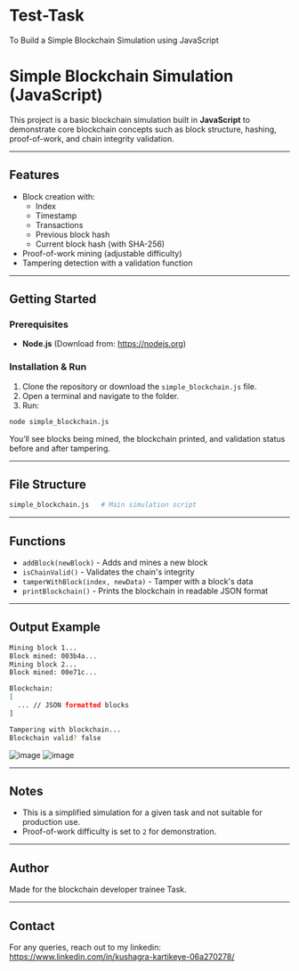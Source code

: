 # Test-Task
To Build a Simple Blockchain Simulation using JavaScript
# Simple Blockchain Simulation (JavaScript)

This project is a basic blockchain simulation built in **JavaScript** to demonstrate core blockchain concepts such as block structure, hashing, proof-of-work, and chain integrity validation.

---

## Features

- Block creation with:
  - Index
  - Timestamp
  - Transactions
  - Previous block hash
  - Current block hash (with SHA-256)
- Proof-of-work mining (adjustable difficulty)
- Tampering detection with a validation function

---

## Getting Started

### Prerequisites

- **Node.js** (Download from: https://nodejs.org)

### Installation & Run

1. Clone the repository or download the `simple_blockchain.js` file.
2. Open a terminal and navigate to the folder.
3. Run:

```bash
node simple_blockchain.js
```

You’ll see blocks being mined, the blockchain printed, and validation status before and after tampering.

---

## File Structure

```bash
simple_blockchain.js   # Main simulation script
```

---

## Functions

- `addBlock(newBlock)` - Adds and mines a new block
- `isChainValid()` - Validates the chain's integrity
- `tamperWithBlock(index, newData)` - Tamper with a block's data
- `printBlockchain()` - Prints the blockchain in readable JSON format

---

## Output Example

```bash
Mining block 1...
Block mined: 003b4a...
Mining block 2...
Block mined: 00e71c...

Blockchain:
[
  ... // JSON formatted blocks
]

Tampering with blockchain...
Blockchain valid? false
```
![image](https://github.com/user-attachments/assets/24bbfb73-1285-4c9d-b687-5ab713ea1ca4)
![image](https://github.com/user-attachments/assets/9a0d637f-3e7a-417c-a4ee-b1f461e4235e)

---

## Notes

- This is a simplified simulation for a given task and not suitable for production use.
- Proof-of-work difficulty is set to `2` for demonstration.

---

## Author

Made for the blockchain developer trainee Task.

---

## Contact

For any queries, reach out to my linkedin: https://www.linkedin.com/in/kushagra-kartikeye-06a270278/

